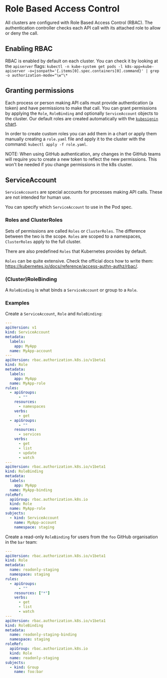 # Role Based Access Control

All clusters are configured with Role Based Access Control (RBAC).
The authentication controller checks each API call with its attached role to allow or deny the call.

## Enabling RBAC

RBAC is enabled by default on each cluster.
You can check it by looking at the `apiserver` flags:
`kubectl -n kube-system get pods -l k8s-app=kube-apiserver -o=jsonpath='{.items[0].spec.containers[0].command}' | grep -o authorization-mode="\w"\*`

## Granting permissions

Each process or person making API calls must provide authentication (a token) and have permissions to make that call. You can grant permissions by applying the `Role`, `RoleBinding` and optionally `ServiceAccount` objects to the cluster. Our default roles are created automatically with the [`kubesignin` chart](https://github.com/skyscrapers/charts/tree/master/kubesignin).

In order to create custom roles you can add them in a chart or apply them manually creating a `role.yaml` file and apply it to the cluster with the command: `kubectl apply -f role.yaml`.

NOTE: When using GitHub authentication, any changes in the GitHub teams will require you to create a new token to reflect the new permissions. This won't be needed if you change permissions in the k8s cluster.

## ServiceAccount

`ServiceAccounts` are special accounts for processes making API calls. These are not intended for human use.

You can specify which `ServiceAccount` to use in the Pod spec.

### Roles and ClusterRoles

Sets of permissions are called `Roles` or `ClusterRoles`.
The difference between the two is the scope. `Roles` are scoped to a namespaces, `ClusterRoles` apply to the full cluster.

There are also predefined `Roles` that Kubernetes provides by default.

`Roles` can be quite extensive. Check the official docs how to write them: <https://kubernetes.io/docs/reference/access-authn-authz/rbac/>.

### (Cluster)RoleBinding

A `RoleBinding` is what binds a `ServiceAccount` or group to a `Role`.

### Examples

Create a `ServiceAccount`, `Role` and `RoleBinding`:

```yaml
---
apiVersion: v1
kind: ServiceAccount
metadata:
  labels:
    app: MyApp
  name: MyApp-account
---
apiVersion: rbac.authorization.k8s.io/v1beta1
kind: Role
metadata:
  labels:
    app: MyApp
  name: MyApp-role
rules:
  - apiGroups:
      - ""
    resources:
      - namespaces
    verbs:
      - get
  - apiGroups:
      - ""
    resources:
      - services
    verbs:
      - get
      - list
      - update
      - watch
---
apiVersion: rbac.authorization.k8s.io/v1beta1
kind: RoleBinding
metadata:
  labels:
    app: MyApp
  name: MyApp-binding
roleRef:
  apiGroup: rbac.authorization.k8s.io
  kind: Role
  name: MyApp-role
subjects:
  - kind: ServiceAccount
    name: MyApp-account
    namespace: staging
```

Create a read-only `RoleBinding` for users from the `foo` GitHub organisation in the `bar` team:

```yaml
---
apiVersion: rbac.authorization.k8s.io/v1beta1
kind: Role
metadata:
  name: readonly-staging
  namespace: staging
rules:
  - apiGroups:
      - ""
    resources: ["*"]
    verbs:
      - get
      - list
      - watch
---
apiVersion: rbac.authorization.k8s.io/v1beta1
kind: RoleBinding
metadata:
  name: readonly-staging-binding
  namespace: staging
roleRef:
  apiGroup: rbac.authorization.k8s.io
  kind: Role
  name: readonly-staging
subjects:
  - kind: Group
    name: foo:bar
```
